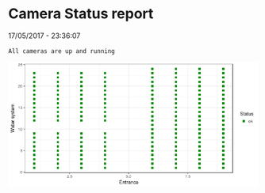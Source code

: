 Camera Status report
================
17/05/2017 - 23:36:07

    All cameras are up and running

![](camreport_files/figure-markdown_github/unnamed-chunk-2-1.png)
